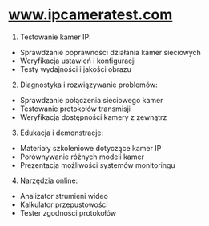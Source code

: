 # www.ipcameratest.com


1. Testowanie kamer IP:
- Sprawdzanie poprawności działania kamer sieciowych
- Weryfikacja ustawień i konfiguracji
- Testy wydajności i jakości obrazu

2. Diagnostyka i rozwiązywanie problemów:
- Sprawdzanie połączenia sieciowego kamer
- Testowanie protokołów transmisji
- Weryfikacja dostępności kamery z zewnątrz

3. Edukacja i demonstracje:
- Materiały szkoleniowe dotyczące kamer IP
- Porównywanie różnych modeli kamer
- Prezentacja możliwości systemów monitoringu

4. Narzędzia online:
- Analizator strumieni wideo
- Kalkulator przepustowości
- Tester zgodności protokołów
